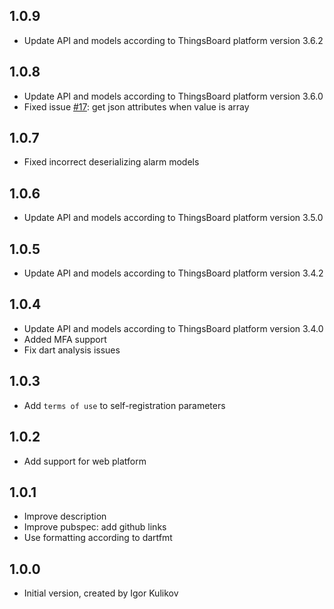 ## 1.0.9

- Update API and models according to ThingsBoard platform version 3.6.2

## 1.0.8

- Update API and models according to ThingsBoard platform version 3.6.0
- Fixed issue [#17](https://github.com/thingsboard/dart_thingsboard_client/issues/17): get json attributes when value is array

## 1.0.7

- Fixed incorrect deserializing alarm models

## 1.0.6

- Update API and models according to ThingsBoard platform version 3.5.0

## 1.0.5

- Update API and models according to ThingsBoard platform version 3.4.2

## 1.0.4

- Update API and models according to ThingsBoard platform version 3.4.0
- Added MFA support
- Fix dart analysis issues

## 1.0.3

- Add `terms of use` to self-registration parameters 

## 1.0.2

- Add support for web platform

## 1.0.1

- Improve description
- Improve pubspec: add github links
- Use formatting according to dartfmt

## 1.0.0

- Initial version, created by Igor Kulikov
